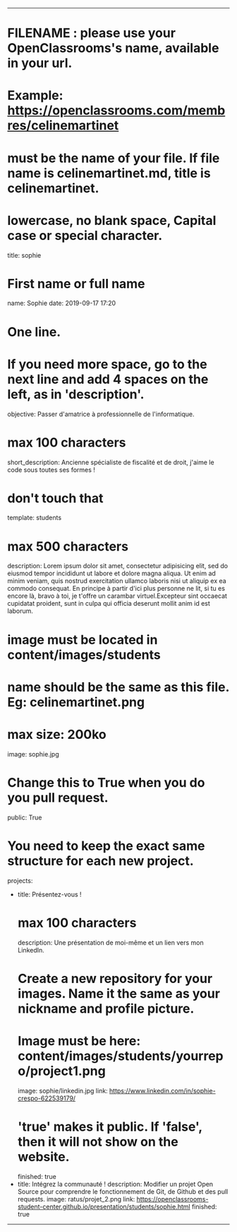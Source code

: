 ---

# FILENAME : please use your OpenClassrooms's name, available in your url.
# Example: https://openclassrooms.com/membres/celinemartinet
# must be the name of your file. If file name is celinemartinet.md, title is celinemartinet.
# lowercase, no blank space, Capital case or special character.
title: sophie

# First name or full name
name: Sophie
date: 2019-09-17 17:20

# One line.
# If you need more space, go to the next line and add 4 spaces on the left, as in 'description'.
objective: Passer d'amatrice à professionnelle de l'informatique.

# max 100 characters
short_description: Ancienne spécialiste de fiscalité et de droit, j'aime le code sous toutes ses formes !

# don't touch that
template: students

# max 500 characters
description:
    Lorem ipsum dolor sit amet, consectetur adipisicing elit, sed do eiusmod
    tempor incididunt ut labore et dolore magna aliqua. Ut enim ad minim veniam,
    quis nostrud exercitation ullamco laboris nisi ut aliquip ex ea commodo
    consequat. En principe à partir d'ici plus personne ne lit, si tu es encore
    là, bravo à toi, je t'offre un carambar virtuel.Excepteur sint occaecat cupidatat 
    proident, sunt in culpa qui officia deserunt mollit anim id est laborum.

# image must be located in content/images/students
# name should be the same as this file. Eg: celinemartinet.png
# max size: 200ko
image: sophie.jpg

# Change this to True when you do you pull request.
public: True

# You need to keep the exact same structure for each new project.
projects:
  - title: Présentez-vous !
    # max 100 characters
    description: Une présentation de moi-même et un lien vers mon LinkedIn.
    # Create a new repository for your images. Name it the same as your nickname and profile picture.
    # Image must be here: content/images/students/yourrepo/project1.png
    image: sophie/linkedin.jpg
    link: https://www.linkedin.com/in/sophie-crespo-622539179/
    # 'true' makes it public. If 'false', then it will not show on the website.
    finished: true
  - title: Intégrez la communauté !
    description: Modifier un projet Open Source pour comprendre le fonctionnement de Git, de Github et des pull requests.
    image: ratus/projet_2.png
    link: https://openclassrooms-student-center.github.io/presentation/students/sophie.html
    finished: true
---
